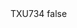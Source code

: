 <?xml version="1.0" encoding="UTF-8"?>
<CustomMetadata xmlns="http://soap.sforce.com/2006/04/metadata">
    <label>TXU734</label>
    <protected>false</protected>
</CustomMetadata>
